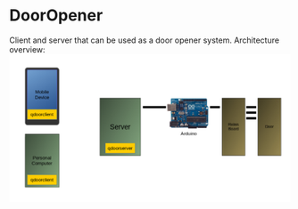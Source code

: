 DoorOpener
==========

Client and server that can be used as a door opener system.
Architecture overview:
![Architecture](https://github.com/cybercatalyst/dooropener/blob/master/dooropener.png "Architecture")
